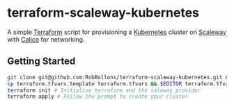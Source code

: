 # terraform-scaleway-kubernetes

A simple [Terraform](https://terraform.io) script for provisioning a [Kubernetes](http://kubernetes.io) cluster on [Scaleway](https://scaleway.com) with [Calico](https://www.projectcalico.org/) for networking.

## Getting Started

```bash
git clone git@github.com:RobBollons/terraform-scaleway-kubernetes.git && cd terraform-scaleway-kubernetes # Clone down the repo
cp terraform.tfvars.template terraform.tfvars && $EDITOR terraform.tfvars # Create and edit the tfvars file with your own values
terraform init # Initialise terraform and the saleway provider
terraform apply # Follow the prompt to create your cluster
```
